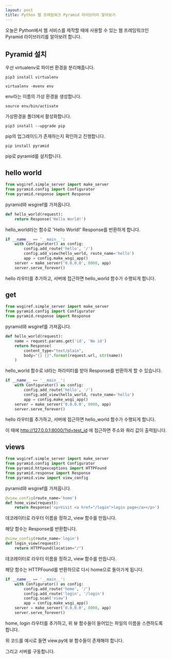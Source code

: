 ```yaml
---
layout: post
title: Python 웹 프레임워크 Pyramid 라이브러리 알아보기
---
```


오늘은 Python에서 웹 서비스를 제작할 때에 사용할 수 있는 웹 프레임워크인 Pyramid 라이브러리를 알아보려 합니다.

## Pyramid 설치

우선 virtualenv로 파이썬 환경을 분리해줍니다.

```
pip3 install virtualenv
```

```
virtualenv -mvenv env
```

env라는 이름의 가상 환경을 생성합니다.

```
source env/bin/activate
```

가상환경을 폴더에서 활성화합니다.

```
pip3 install --upgrade pip
```

pip의 업그레이드가 존재하는지 확인하고 진행합니다.

```
pip install pyramid
```

pip로 pyramid를 설치합니다.

## hello world

```python
from wsgiref.simple_server import make_server
from pyramid.config import Configurator
from pyramid.response import Response
```

pyramid와 wsgiref를 가져옵니다.

```python
def hello_world(request):
    return Response('Hello World!')
```

hello_world라는 함수로 'Hello World!' Response를 반환하게 합니다.

```python
if __name__ == '__main__':
    with Configurator() as config:
        config.add_route('hello', '/')
        config.add_view(hello_world, route_name='hello')
        app = config.make_wsgi_app()
    server = make_server('0.0.0.0', 8000, app)
    server.serve_forever()
```

hello 라우터를 추가하고, 서버에 접근하면 hello_world 함수가 수행되게 합니다.

## get

```python
from wsgiref.simple_server import make_server
from pyramid.config import Configurator
from pyramid.response import Response
```

pyramid와 wsgiref를 가져옵니다.

```python
def hello_world(request):
    name = request.params.get('id', 'No id')
    return Response(
        content_type="text/plain",
        body="{} {}".format(request.url, str(name))
    )
```

hello_world 함수로 id라는 파라미터를 받아 Response를 반환하게 할 수 있습니다.

```python
if __name__ == '__main__':
    with Configurator() as config:
        config.add_route('hello', '/')
        config.add_view(hello_world, route_name='hello')
        app = config.make_wsgi_app()
    server = make_server('0.0.0.0', 8000, app)
    server.serve_forever()
```

hello 라우터를 추가하고, 서버에 접근하면 hello_world 함수가 수행되게 합니다.

이 때에 http://127.0.0.1:8000/?id=test_id 에 접근하면 주소와 쿼리 값이 출력됩니다.

## views

```python
from wsgiref.simple_server import make_server
from pyramid.config import Configurator
from pyramid.httpexceptions import HTTPFound
from pyramid.response import Response
from pyramid.view import view_config
```

pyramid와 wsgiref를 가져옵니다.

```python
@view_config(route_name='home')
def home_view(request):
    return Response('<p>Visit <a href="/login">login page</a></p>')
```

데코레이터로 라우터 이름을 정하고, view 함수를 만듭니다.

해당 함수는 Response를 반환합니다.

```python
@view_config(route_name='login')
def login_view(request):
    return HTTPFound(location="/")
```

데코레이터로 라우터 이름을 정하고, view 함수를 만듭니다.

해당 함수는 HTTPFound를 반환하므로 다시 home으로 돌아가게 됩니다.

```python
if __name__ == '__main__':
    with Configurator() as config:
        config.add_route('home', '/')
        config.add_route('login', '/login')
        config.scan('view')
        app = config.make_wsgi_app()
    server = make_server('0.0.0.0', 8000, app)
    server.serve_forever()
```

home, login 라우터를 추가하고, 위 뷰 함수들이 들어있는 파일의 이름을 스캔하도록 합니다.

위 코드를 예시로 들면 view.py에 뷰 함수들이 존재해야 합니다.

그리고 서버를 구동합니다.